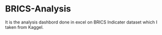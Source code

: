# BRICS-Analysis
It is the analysis dashbord done in excel on BRICS Indicater dataset which I taken from Kaggel.
